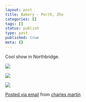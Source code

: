 ```yaml
---
layout: post
title: Bakery - Perth, Zho
categories: []
tags: []
status: publish
type: post
published: true
meta: {}
---
```


Cool show in Northbridge.

![]({{site.baseurl}}/assets/posterous/charlesmartin/10/20101013-IMG_4903.jpg)

![]({{site.baseurl}}/assets/posterous/charlesmartin/10/20101013-IMG_4918.jpg) 

![]({{site.baseurl}}/assets/posterous/charlesmartin/10/20101013-IMG_4922.jpg) 

[Posted via email](http://posterous.com)  from 
[charles martin](http://charlesmartin.posterous.com/bakery-perth-zho)
